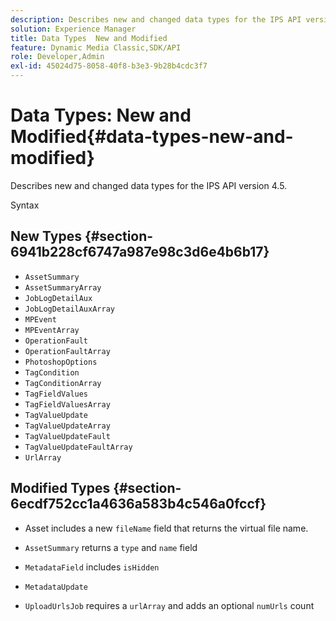 ```yaml
---
description: Describes new and changed data types for the IPS API version 4.5.
solution: Experience Manager
title: Data Types  New and Modified
feature: Dynamic Media Classic,SDK/API
role: Developer,Admin
exl-id: 45024d75-8058-40f8-b3e3-9b28b4cdc3f7
---
```

# Data Types: New and Modified{#data-types-new-and-modified}

Describes new and changed data types for the IPS API version 4.5.

 Syntax 

## New Types {#section-6941b228cf6747a987e98c3d6e4b6b17}

* `AssetSummary` 
* `AssetSummaryArray` 
* `JobLogDetailAux` 
* `JobLogDetailAuxArray` 
* `MPEvent` 
* `MPEventArray` 
* `OperationFault` 
* `OperationFaultArray` 
* `PhotoshopOptions` 
* `TagCondition` 
* `TagConditionArray` 
* `TagFieldValues` 
* `TagFieldValuesArray` 
* `TagValueUpdate` 
* `TagValueUpdateArray` 
* `TagValueUpdateFault` 
* `TagValueUpdateFaultArray` 
* `UrlArray`

## Modified Types {#section-6ecdf752cc1a4636a583b4c546a0fccf}

* Asset includes a new `fileName` field that returns the virtual file name. 
* `AssetSummary` returns a `type` and `name` field 

* `MetadataField` includes `isHidden`

* `MetadataUpdate` 
* `UploadUrlsJob` requires a `urlArray` and adds an optional `numUrls` count
